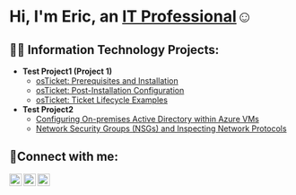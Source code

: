 <h1>Hi, I'm Eric, an <a href="https://www.linkedin.com/in/ericmx365/">IT Professional</a>☺</h1>

<h2>👨‍💻 Information Technology Projects:</h2>

- <b>Test Project1 (Project 1)</b>
  - [osTicket: Prerequisites and Installation](https://adidas.com)
  - [osTicket: Post-Installation Configuration](https://nike.com)
  - [osTicket: Ticket Lifecycle Examples](https://puma.com)
- <b>Test Project2</b>
  - [Configuring On-premises Active Directory within Azure VMs](https://mcdonlads.com)
  - [Network Security Groups (NSGs) and Inspecting Network Protocols](https://bk.com)
<h2>🤳Connect with me:</h2>

[<img align="left" alt="Eric | Twitter" width="22px" src="https://cdn.jsdelivr.net/npm/simple-icons@v3/icons/twitter.svg" />][twitter]
[<img align="left" alt="Eric | LinkedIn" width="22px" src="https://cdn.jsdelivr.net/npm/simple-icons@v3/icons/linkedin.svg" />][linkedin]
[<img align="left" alt="Eric | Instagram" width="22px" src="https://cdn.jsdelivr.net/npm/simple-icons@v3/icons/instagram.svg" />][instagram]

[twitter]: https://twitter.com/
[instagram]: https://instagram.com/
[linkedin]: https://www.linkedin.com/in/ericmx365/



